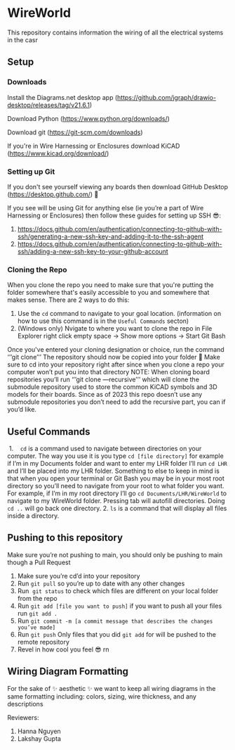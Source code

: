 # WireWorld
This repository contains information the wiring of all the electrical systems in the casr


## Setup
### Downloads
Install the Diagrams.net desktop app (https://github.com/jgraph/drawio-desktop/releases/tag/v21.6.1)

Download Python (https://www.python.org/downloads/)

Download git (https://git-scm.com/downloads)

If you're in Wire Harnessing or Enclosures download KiCAD (https://www.kicad.org/download/)

### Setting up Git
If you don't see yourself viewing any boards then download GitHub Desktop (https://desktop.github.com/) :vomiting_face:

If you see will be using Git for anything else (ie you’re a part of Wire Harnessing or Enclosures) then follow these guides for setting up SSH :sunglasses::
1. https://docs.github.com/en/authentication/connecting-to-github-with-ssh/generating-a-new-ssh-key-and-adding-it-to-the-ssh-agent
2. https://docs.github.com/en/authentication/connecting-to-github-with-ssh/adding-a-new-ssh-key-to-your-github-account

### Cloning the Repo
When you clone the repo you need to make sure that you're putting the folder somewhere that's easily accessible to you and somewhere that makes sense.
There are 2 ways to do this:
1. Use the ```cd``` command to navigate to your goal location. (information on how to use this command is in the ``Useful Commands`` secton)
2. (Windows only) Nvigate to where you want to clone the repo in File Explorer
right click empty space -> Show more options -> Start Git Bash

Once you've entered your cloning designation or choice, run the command ‘’’git clone’’’
The repository should now be copied into your folder 🥳
Make sure to cd into your repository right after since when you clone a repo your computer won’t put you into that directory
NOTE: When cloning board repositories you’ll run ‘’’git clone —recursive’’’ which will clone the submodule repository used to store the common KiCAD symbols and 3D models for their boards. Since as of 2023 this repo doesn’t use any submodule repositories you don’t need to add the recursive part, you can if you’d like.

## Useful Commands
 1.    ```cd``` is a command used to navigate between directories on your computer. The way you use it is you type ```cd [file directory]``` for example if I’m in my Documents folder and want to enter my LHR folder I’ll run ```cd LHR``` and I’ll be placed into my LHR folder. Something to else to keep in mind is that when you open your terminal or Git Bash you may be in your most root directory so you’ll need to navigate from your root to what folder you want. For example, if I’m in my root directory I’ll go ```cd Documents/LHR/WireWorld``` to navigate to my WireWorld folder. Pressing tab will autofill directories. Doing ```cd ..``` will go back one directory.
2. ```ls``` is a command that will display all files inside a directory.


## Pushing to this repository 
Make sure you’re not pushing to main, you should only be pushing to main though a Pull Request
1. Make sure you’re cd’d into your repository
2. Run ```git pull``` so you’re up to date with any other changes
3. Run  ```git status``` to check which files are different on your local folder from the repo
4. Run ```git add [file you want to push]``` if you want to push all your files run ```git add .```
5. Run ```git commit -m [a commit message that describes the changes you’ve made]```
6. Run ```git push```
Only files that you did ```git add``` for will be pushed to the remote repository
7. Revel in how cool you feel :sunglasses: rn

## Wiring Diagram Formatting
For the sake of :sparkles:	aesthetic :sparkles: we want to keep all wiring diagrams in the same formatting including: colors, sizing, wire thickness, and any descriptions

Reviewers:
1. Hanna Nguyen
2. Lakshay Gupta


